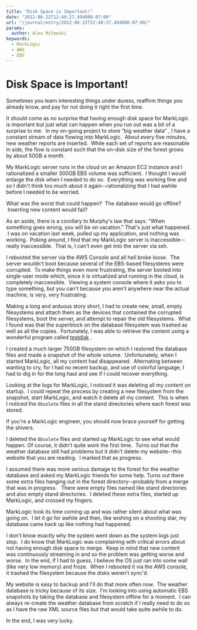 ```yaml
---
title: "Disk Space is Important!"
date: "2012-06-22T12:40:27.494000-07:00"
url: "/journal/entry/2012-06-22T12:40:27.494000-07:00/"
params:
  author: Alex Miłowski
keywords:
  - MarkLogic
  - AWS
  - EBS
---
```



# Disk Space is Important!

Sometimes you learn interesting things under duress, reaffirm things you already know, and pay for not doing it right the first time.

It should come as no surprise that having enough disk space for MarkLogic is important but just what can happen when you run out was a bit of a surprise to me.  In my on-going project to store  “big weather data” , I have a constant stream of data flowing into MarkLogic.  About every five minutes, new weather reports are inserted.  While each set of reports are reasonable in side, the flow is constant such that the on-disk size of the forest grows by about 50GB a month.

My MarkLogic server runs in the cloud on an Amazon EC2 instance and I rationalized a smaller 300GB EBS volume was sufficient.  I thought I would enlarge the disk when I needed to do so.  Everything was working fine and so I didn't think too much about it again--rationalizing that I had awhile before I needed to be worried.

What was the worst that could happen?  The database would go offline?  Inserting new content would fail?

As an aside, there is a corollary to Murphy's law that says:  “When something goes wrong, you will be on vacation.” That's just what happened.  I was on vacation last week, pulled up my application, and nothing was working.  Poking around, I find that my MarkLogic server is inaccessible--really inaccessible.  That is, I can't even get into the server via ssh.

I rebooted the server via the AWS Console and all hell broke loose.  The server wouldn't boot because several of the EBS-based filesystems were corrupted.  To make things even more frustrating, the server booted into single-user mode which, since it is virtualized and running in the cloud, is completely inaccessible.  Viewing a system console where it asks you to type something, but you can't because you aren't anywhere near the actual machine, is very, very frustrating.

Making a long and arduous story short, I had to create new, small, empty filesystems and attach them as the devices that contained the corrupted filesystems, boot the server, and attempt to repair the old filesystems.  What I found was that the superblock on the database filesystem was trashed as well as all the copies.  Fortunately, I was able to retrieve the content using a wonderful program called [testdisk](http://www.cgsecurity.org/wiki/TestDisk) .

I created a much larger 750GB filesystem on which I restored the database files and made a snapshot of the whole volume.  Unfortunately, when I started MarkLogic, all my content had disappeared.  Alternating between wanting to cry, for I had no recent backup, and use of colorful language, I had to dig in for the long haul and see if I could recover everything.

Looking at the logs for MarkLogic, I noticed it was deleting all my content on startup.  I could repeat the process by creating a new filesystem from the snapshot, start MarkLogic, and watch it delete all my content.  This is when I noticed the `Obsolete` files in all the stand directories where each forest was stored.

If you're a MarkLogic engineer, you should now brace yourself for getting the shivers.

I deleted the `Obsolete` files and started up MarkLogic to see what would happen.  Of course, it didn't quite work the first time.  Turns out that the weather database still had problems but it didn't delete my website--this website that you are reading.  I marked that as progress.

I assumed there was more serious damage to the forest for the weather database and asked my MarkLogic friends for some help. Turns out there some extra files hanging out in the forest directory--probably from a merge that was in progress.   There were empty files named like stand directories and also empty stand directories.  I deleted these extra files, started up MarkLogic, and crossed my fingers.

MarkLogic took its time coming up and was rather silent about what was going on.  I let it go for awhile and then, like wishing on a shooting star, my database came back up like nothing had happened.

I don't know exactly why the system went down as the system logs just stop.  I do know that MarkLogic was complaining with critical errors about not having enough disk space to merge.  Keep in mind that new content was continuously streaming in and so the problem was getting worse and worse.  In the end, if I had to guess, I believe the OS just ran into some wall (like very low memory) and froze.  When I rebooted it via the AWS console, it trashed the filesystem because the disks weren't sync'd.

My website is easy to backup and I'll do that more often now.  The weather database is tricky because of its size.  I'm looking into using automatic EBS snapshots by taking the database and filesystem offline for a moment.  I can always re-create the weather database from scratch if I really need to do so as I have the raw XML source files but that would take quite awhile to do.

In the end, I was very lucky.

